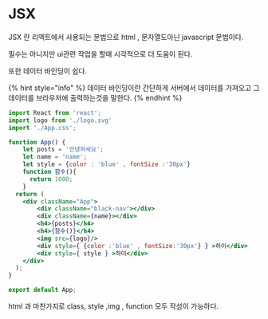 # JSX

JSX 란 리엑트에서 사용되는 문법으로 html , 문자열도아닌 javascript 문법이다.

필수는 아니지만 ui관련 작업을 할때 시각적으로 더 도움이 된다.

또한 데이터 바인딩이 쉽다.

{% hint style="info" %}
데이터 바인딩이란 간단하게 서버에서 데이터를  가져오고 그데이터를  브라우저에 출력하는것을 말한다.
{% endhint %}

```jsx
import React from 'react';
import logo from './logo.svg'
import './App.css';

function App() {
    let posts = '안녕하세요';
    let name = 'name';
    let style = {color : 'blue' , fontSize :'30px'}
    function 함수(){
      return 1000;
    }
  return (
    <div className="App">
        <div className="black-nav"></div>
        <div className={name}></div>
        <h4>{posts}</h4>
        <h4>{함수()}</h4>
        <img src={logo}/>
        <div style={ {color :'blue' , fontSize:'30px'} } >하이</div>
        <div style={ style } >하이</div>
    </div>
  );
}

export default App;
```

html 과 마찬가지로 class, style ,img , function 모두 작성이 가능하다.

